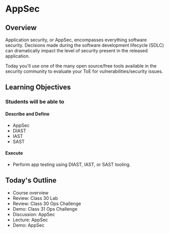 # AppSec

## Overview

Application security, or AppSec, encompasses everything software security. Decisions made during the software development lifecycle (SDLC) can dramatically impact the level of security present in the released application.

Today you'll use one of the many open source/free tools available in the security community to evaluate your ToE for vulnerabilities/security issues.

## Learning Objectives

### Students will be able to

#### Describe and Define

- AppSec
- DIAST
- IAST
- SAST

#### Execute

- Perform app testing using DIAST, IAST, or SAST tooling.

## Today's Outline

- Course overview
- Review: Class 30 Lab
- Review: Class 30 Ops Challenge
- Demo: Class 31 Ops Challenge
- Discussion: AppSec 
- Lecture: AppSec
- Demo: AppSec

